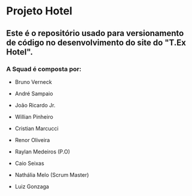 # Projeto Hotel

## Este é o repositório usado para versionamento de código no desenvolvimento do site do "T.Ex Hotel".

### A Squad é composta por:

- Bruno Verneck 

- André Sampaio 

- João Ricardo Jr.

- Willian Pinheiro

- Cristian Marcucci 

- Renor Oliveira

- Raylan Medeiros (P.O)

- Caio Seixas

- Nathália Melo (Scrum Master)

- Luiz Gonzaga